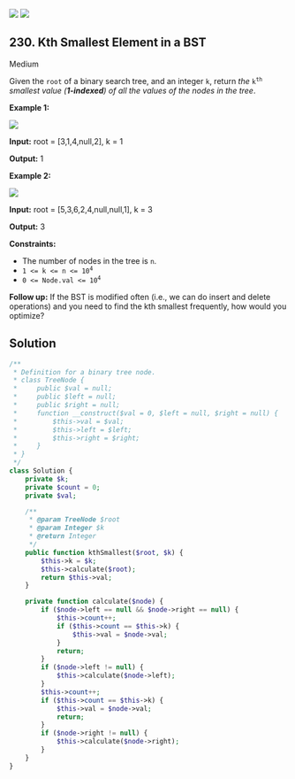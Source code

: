 [![](https://img.shields.io/github/stars/LeetCode-in-Php/LeetCode-in-Php?label=Stars&style=flat-square)](https://github.com/LeetCode-in-Php/LeetCode-in-Php)
[![](https://img.shields.io/github/forks/LeetCode-in-Php/LeetCode-in-Php?label=Fork%20me%20on%20GitHub%20&style=flat-square)](https://github.com/LeetCode-in-Php/LeetCode-in-Php/fork)

## 230\. Kth Smallest Element in a BST

Medium

Given the `root` of a binary search tree, and an integer `k`, return _the_ <code>k<sup>th</sup></code> _smallest value (**1-indexed**) of all the values of the nodes in the tree_.

**Example 1:**

![](https://assets.leetcode.com/uploads/2021/01/28/kthtree1.jpg)

**Input:** root = [3,1,4,null,2], k = 1

**Output:** 1 

**Example 2:**

![](https://assets.leetcode.com/uploads/2021/01/28/kthtree2.jpg)

**Input:** root = [5,3,6,2,4,null,null,1], k = 3

**Output:** 3 

**Constraints:**

*   The number of nodes in the tree is `n`.
*   <code>1 <= k <= n <= 10<sup>4</sup></code>
*   <code>0 <= Node.val <= 10<sup>4</sup></code>

**Follow up:** If the BST is modified often (i.e., we can do insert and delete operations) and you need to find the kth smallest frequently, how would you optimize?

## Solution

```php
/**
 * Definition for a binary tree node.
 * class TreeNode {
 *     public $val = null;
 *     public $left = null;
 *     public $right = null;
 *     function __construct($val = 0, $left = null, $right = null) {
 *         $this->val = $val;
 *         $this->left = $left;
 *         $this->right = $right;
 *     }
 * }
 */
class Solution {
    private $k;
    private $count = 0;
    private $val;

    /**
     * @param TreeNode $root
     * @param Integer $k
     * @return Integer
     */
    public function kthSmallest($root, $k) {
        $this->k = $k;
        $this->calculate($root);
        return $this->val;
    }

    private function calculate($node) {
        if ($node->left == null && $node->right == null) {
            $this->count++;
            if ($this->count == $this->k) {
                $this->val = $node->val;
            }
            return;
        }
        if ($node->left != null) {
            $this->calculate($node->left);
        }
        $this->count++;
        if ($this->count == $this->k) {
            $this->val = $node->val;
            return;
        }
        if ($node->right != null) {
            $this->calculate($node->right);
        }
    }
}
```